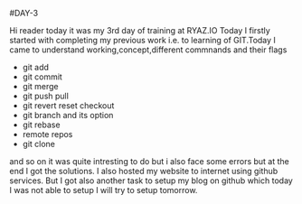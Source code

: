 #DAY-3

Hi reader today it was my 3rd day of training at RYAZ.IO 
Today I firstly started with completing my previous work i.e. to learning of GIT.Today I came to understand working,concept,different commnands and their flags

* git add
* git commit
* git merge
* git push pull
* git revert reset checkout
* git branch and its option
* git rebase
* remote repos
* git clone

and so on it was quite intresting to do but i also face some errors but at the end I got the solutions.
I also hosted my website to internet using github services. But I got also another task to setup my blog on github which today I was not able to setup I will try to setup tomorrow.
